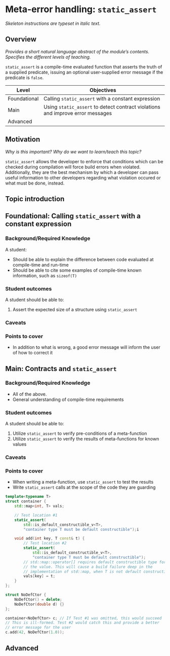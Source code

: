 # Meta-error handling: `static_assert`
_Skeleton instructions are typeset in italic text._

## Overview

_Provides a short natural language abstract of the module’s contents._
_Specifies the different levels of teaching._

`static_assert` is a compile-time evaluated function that asserts the 
truth of a supplied predicate, issuing an optional user-supplied error 
message if the predicate is `false`.

<table>
  <thead>
    <th>Level</th>
    <th>Objectives</th>
  </thead>
  <tr>
    <td>Foundational</td>
    <td>Calling <code>static_assert</code> with a constant expression</td>
  </tr>
  <tr>
    <td>Main</td>
    <td>Using <code>static_assert</code> to detect contract violations and improve error messages</td>
  </tr>
  <tr>
    <td>Advanced</td>
    <td></td>
  </tr>
</table>

## Motivation

_Why is this important?_
_Why do we want to learn/teach this topic?_

`static_assert` allows the developer to enforce that conditions which can 
be checked during compilation will force build errors when violated. 
Additionally, they are the best mechanism by which a developer can pass 
useful information to other developers regarding what violation occured or 
what must be done, instead.

## Topic introduction

## Foundational: Calling `static_assert` with a constant expression

### Background/Required Knowledge

A student:

* Should be able to explain the difference between code evaluated at compile-time and run-time
* Should be able to cite some examples of compile-time known information, such as `sizeof(T)`

### Student outcomes

A student should be able to:

1. Assert the expected size of a structure using `static_assert`

### Caveats

### Points to cover

* In addition to what is wrong, a good error message will inform the user of how to correct it

## Main: Contracts and `static_assert`

### Background/Required Knowledge

* All of the above.
* General understanding of compile-time requirements

### Student outcomes

A student should be able to:

1. Utilize `static_assert` to verify pre-conditions of a meta-function
2. Utilize `static_assert` to verify the results of meta-functions for known values

### Caveats

### Points to cover

* When writing a meta-function, use `static_assert` to test the results
* Write `static_assert` calls at the scope of the code they are guarding
```cpp
template<typename T>
struct container {
	std::map<int, T> vals;

	// Test location #1
	static_assert(
		std::is_default_constructible_v<T>,
		"container type T must be default constructible");i

	void add(int key, T const& t) {
		// Test location #2
		static_assert(
			std::is_default_constructible_v<T>,
			"container type T must be default constructible");
		// std::map::operator[] requires default constructible type for 
		// the value. This will cause a build failure deep in the 
		// implementation of std::map, when T is not default constructible
		vals[key] = t;
	}
};

struct NoDefCtor {
	NoDefCtor() = delete;
	NoDefCtor(double d) {}
};

container<NoDefCtor> c; // If Test #1 was omitted, this would succeed
// This is ill-formed. Test #2 would catch this and provide a better 
// error message for the user
c.add(42, NoDefCtor(1.0)); 
```

## Advanced
